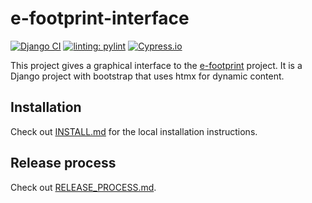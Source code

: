 # e-footprint-interface

[![Django CI](https://github.com/publicissapient-france/e-footprint-interface/actions/workflows/ci.yml/badge.svg)](https://github.com/publicissapient-france/e-footprint-interface/actions/workflows/ci.yml)
[![linting: pylint](https://img.shields.io/badge/linting-pylint-yellowgreen)](https://github.com/pylint-dev/pylint)
[![Cypress.io](https://img.shields.io/badge/tested%20with-Cypress-04C38E.svg)](https://www.cypress.io/)

This project gives a graphical interface to the [e-footprint](https://github.com/boavizta/e-footprint) project. It is a Django project with bootstrap that uses htmx for dynamic content.

## Installation

Check out [INSTALL.md](INSTALL.md) for the local installation instructions.

## Release process

Check out [RELEASE_PROCESS.md](RELEASE_PROCESS.md).
